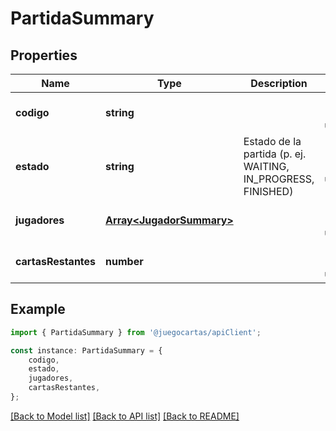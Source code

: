 # PartidaSummary


## Properties

Name | Type | Description | Notes
------------ | ------------- | ------------- | -------------
**codigo** | **string** |  | [optional] [default to undefined]
**estado** | **string** | Estado de la partida (p. ej. WAITING, IN_PROGRESS, FINISHED) | [optional] [default to undefined]
**jugadores** | [**Array&lt;JugadorSummary&gt;**](JugadorSummary.md) |  | [optional] [default to undefined]
**cartasRestantes** | **number** |  | [optional] [default to undefined]

## Example

```typescript
import { PartidaSummary } from '@juegocartas/apiClient';

const instance: PartidaSummary = {
    codigo,
    estado,
    jugadores,
    cartasRestantes,
};
```

[[Back to Model list]](../README.md#documentation-for-models) [[Back to API list]](../README.md#documentation-for-api-endpoints) [[Back to README]](../README.md)
